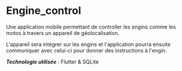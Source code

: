 # Engine_control

Une application mobile permettant de controller les engins comme les motos à travers un appareil de géolocalisation.

L'appareil sera intégrer sur les engins et l'application pourra ensuite communiquer avec celui-ci pour donner des instructions à l'engin.

***Technologie utilisée*** : 
Flutter & SQLite
